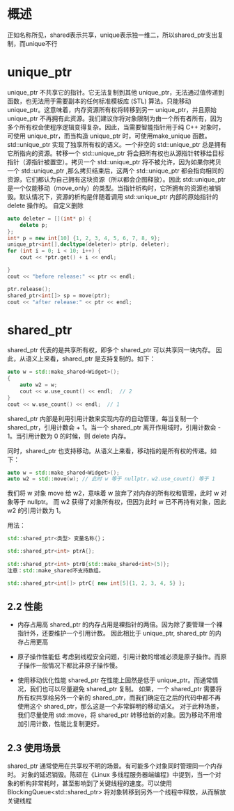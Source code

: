 # 概述
正如名称所见，shared表示共享，unique表示独一维二，所以shared_ptr支出复制，而unique不行

# unique_ptr
unique_ptr 不共享它的指针。它无法复制到其他 unique_ptr，无法通过值传递到函数，也无法用于需要副本的任何标准模板库 (STL) 算法。只能移动unique_ptr。这意味着，内存资源所有权将转移到另一 unique_ptr，并且原始 unique_ptr 不再拥有此资源。我们建议你将对象限制为由一个所有者所有，因为多个所有权会使程序逻辑变得复杂。因此，当需要智能指针用于纯 C++ 对象时，可使用 unique_ptr，而当构造 unique_ptr 时，可使用make_unique 函数。
std::unique_ptr 实现了独享所有权的语义。一个非空的 std::unique_ptr 总是拥有它所指向的资源。转移一个 std::unique_ptr 将会把所有权也从源指针转移给目标指针（源指针被置空）。拷贝一个 std::unique_ptr 将不被允许，因为如果你拷贝一个 std::unique_ptr ,那么拷贝结束后，这两个 std::unique_ptr 都会指向相同的资源，它们都认为自己拥有这块资源（所以都会企图释放）。因此 std::unique_ptr 是一个仅能移动（move_only）的类型。当指针析构时，它所拥有的资源也被销毁。默认情况下，资源的析构是伴随着调用 std::unique_ptr 内部的原始指针的 delete 操作的。
自定义删除
```c++
auto deleter = [](int* p) {
    delete p;
};
int* p = new int[10] {1, 2, 3, 4, 5, 6, 7, 8, 9};
unique_ptr<int[],decltype(deleter)> ptr(p, deleter);
for (int i = 0; i < 10; i++) {
    cout << *ptr.get() + i << endl;

}
cout << "before release:" << ptr << endl;

ptr.release();
shared_ptr<int[]> sp = move(ptr);
cout << "after release:" << ptr << endl;
```
# shared_ptr
shared_ptr 代表的是共享所有权，即多个 shared_ptr 可以共享同一块内存。
因此，从语义上来看，shared_ptr 是支持复制的。如下：
```C++
auto w = std::make_shared<Widget>();
{
    auto w2 = w;
    cout << w.use_count() << endl;  // 2
}
cout << w.use_count() << endl;  // 1
```
shared_ptr 内部是利用引用计数来实现内存的自动管理，每当复制一个 shared_ptr，引用计数会 + 1。当一个 shared_ptr 离开作用域时，引用计数会 - 1。当引用计数为 0 的时候，则 delete 内存。

同时，shared_ptr 也支持移动。从语义上来看，移动指的是所有权的传递。如下：

```C++
auto w = std::make_shared<Widget>();
auto w2 = std::move(w); // 此时 w 等于 nullptr，w2.use_count() 等于 1
```
我们将 w 对象 move 给 w2，意味着 w 放弃了对内存的所有权和管理，此时 w 对象等于 nullptr。
而 w2 获得了对象所有权，但因为此时 w 已不再持有对象，因此 w2 的引用计数为 1。

用法：

```C++
std::shared_ptr<类型> 变量名称{}；

std::shared_ptr<int> ptrA{};
 
std::shared_ptr<int> ptrB{std::make_shared<int>(5)};
注意：std::make_shared不支持数组。

std::shared_ptr<int[]> ptrC{ new int[5]{1, 2, 3, 4, 5} };
```
## 2.2 性能
- 内存占用高
shared_ptr 的内存占用是裸指针的两倍。因为除了要管理一个裸指针外，还要维护一个引用计数。
因此相比于 unique_ptr, shared_ptr 的内存占用更高

- 原子操作性能低
考虑到线程安全问题，引用计数的增减必须是原子操作。而原子操作一般情况下都比非原子操作慢。

- 使用移动优化性能
shared_ptr 在性能上固然是低于 unique_ptr。而通常情况，我们也可以尽量避免 shared_ptr 复制。
如果，一个 shared_ptr 需要将所有权共享给另外一个新的 shared_ptr，而我们确定在之后的代码中都不再使用这个 shared_ptr，那么这是一个非常鲜明的移动语义。
对于此种场景，我们尽量使用 std::move，将 shared_ptr 转移给新的对象。因为移动不用增加引用计数，性能比复制更好。

## 2.3 使用场景
shared_ptr 通常使用在共享权不明的场景。有可能多个对象同时管理同一个内存时。
对象的延迟销毁。陈硕在《Linux 多线程服务器端编程》中提到，当一个对象的析构非常耗时，甚至影响到了关键线程的速度。可以使用 BlockingQueue<std::shared_ptr<void>> 将对象转移到另外一个线程中释放，从而解放关键线程


